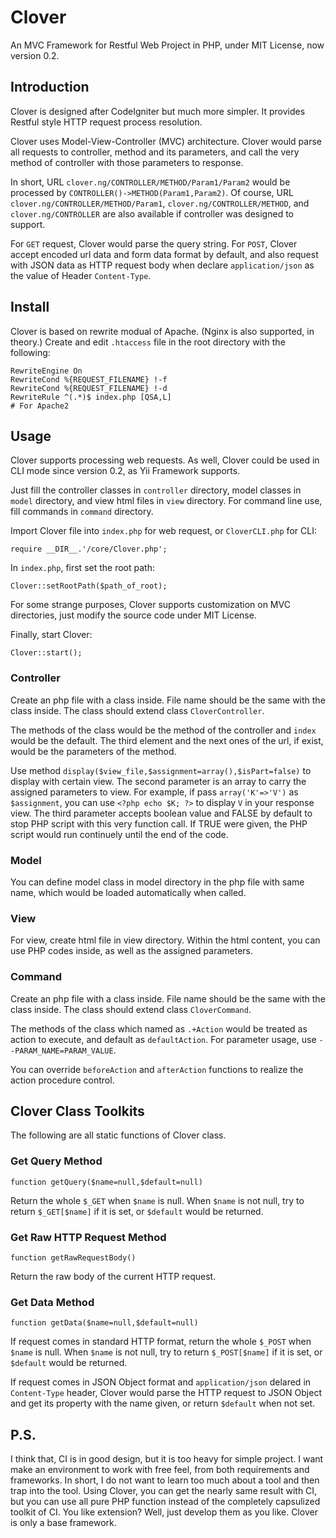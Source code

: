# Clover

An MVC Framework for Restful Web Project in PHP, under MIT License, now version 0.2.

## Introduction

Clover is designed after CodeIgniter but much more simpler. It provides Restful style HTTP request process resolution.

Clover uses Model-View-Controller (MVC) architecture. Clover would parse all requests to controller, method and its parameters, and call the very method of controller with those parameters to response.

In short, URL `clover.ng/CONTROLLER/METHOD/Param1/Param2` would be processed by `CONTROLLER()->METHOD(Param1,Param2)`. Of course, URL `clover.ng/CONTROLLER/METHOD/Param1`, `clover.ng/CONTROLLER/METHOD`, and `clover.ng/CONTROLLER` are also available if controller was designed to support.

For `GET` request, Clover would parse the query string. For `POST`, Clover accept encoded url data and form data format by default, and also request with JSON data as HTTP request body when declare `application/json` as the value of Header `Content-Type`.

## Install

Clover is based on rewrite modual of Apache. (Nginx is also supported, in theory.) Create and edit `.htaccess` file in the root directory with the following:

	RewriteEngine On
	RewriteCond %{REQUEST_FILENAME} !-f
	RewriteCond %{REQUEST_FILENAME} !-d
	RewriteRule ^(.*)$ index.php [QSA,L]
	# For Apache2

## Usage

Clover supports processing web requests. As well, Clover could be used in CLI mode since version 0.2, as Yii Framework supports.

Just fill the controller classes in `controller` directory, model classes in `model` directory, and view html files in `view` directory. For command line use, fill commands in `command` directory.

Import Clover file into `index.php` for web request, or `CloverCLI.php` for CLI:

	require __DIR__.'/core/Clover.php';

In `index.php`, first set the root path:

	Clover::setRootPath($path_of_root);

For some strange purposes, Clover supports customization on MVC directories, just modify the source code under MIT License.

Finally, start Clover:
	
	Clover::start();



### Controller

Create an php file with a class inside. File name should be the same with the class inside. The class should extend class `CloverController`.

The methods of the class would be the method of the controller and `index` would be the default. The third element and the next ones of the url, if exist, would be the parameters of the method.

Use method `display($view_file,$assignment=array(),$isPart=false)` to display with certain view. The second parameter is an array to carry the assigned parameters to view. For example, if pass `array('K'=>'V')` as `$assignment`, you can use `<?php echo $K; ?>` to display `V` in your response view. The third parameter accepts boolean value and FALSE by default to stop PHP script with this very function call. If TRUE were given, the PHP script would run continuely until the end of the code.


### Model

You can define model class in model directory in the php file with same name, which would be loaded automatically when called.

### View

For view, create html file in view directory. Within the html content, you can use PHP codes inside, as well as the assigned parameters.

### Command

Create an php file with a class inside. File name should be the same with the class inside. The class should extend class `CloverCommand`.

The methods of the class which named as `.+Action` would be treated as action to execute, and default as `defaultAction`. For parameter usage, use `--PARAM_NAME=PARAM_VALUE`.

You can override `beforeAction` and `afterAction` functions to realize the action procedure control.

## Clover Class Toolkits

The following are all static functions of Clover class.

### Get Query Method

	function getQuery($name=null,$default=null)

Return the whole `$_GET` when `$name` is null. When `$name` is not null, try to return `$_GET[$name]` if it is set, or `$default` would be returned.

### Get Raw HTTP Request Method

	function getRawRequestBody()

Return the raw body of the current HTTP request.

### Get Data Method

	function getData($name=null,$default=null)

If request comes in standard HTTP format, return the whole `$_POST` when `$name` is null. When `$name` is not null, try to return `$_POST[$name]` if it is set, or `$default` would be returned.

If request comes in JSON Object format and `application/json` delared in `Content-Type` header, Clover would parse the HTTP request to JSON Object and get its property with the name given, or return `$default` when not set.

## P.S.

I think that, CI is in good design, but it is too heavy for simple project. I want make an environment to work with free feel, from both requirements and frameworks. In short, I do not want to learn too much about a tool and then trap into the tool. Using Clover, you can get the nearly same result with CI, but you can use all pure PHP function instead of the completely capsulized toolkit of CI. You like extension? Well, just develop them as you like. Clover is only a base framework.

